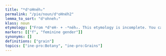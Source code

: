 ```yaml
---
title: "*dʰoHnéh₂"
permalink: "/pie/noun/dʰoHnéh2"
lemma_to_sort: "dʰohneh₂"
klass: noun
etymology: ["From *dʰeH- +‎ -*néh₂. This etymology is incomplete. You can help Wiktionary by elaborating on the origins of this term."]
markers: [["f", "feminine gender"]]
synonyms: []
definitions: ["grain"]
topics: ["ine-pro:Botany", "ine-pro:Grains"]
---
```

